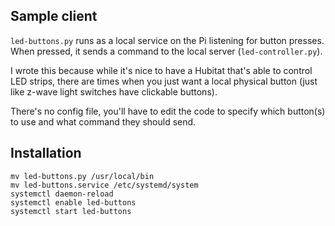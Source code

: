 ## Sample client

`led-buttons.py` runs as a local service on the Pi listening for button presses.  When pressed, it sends a command to the local server (`led-controller.py`).

I wrote this because while it's nice to have a Hubitat that's able to control LED strips, there are times when you just want a local physical button (just like z-wave light switches have clickable buttons).

There's no config file, you'll have to edit the code to specify which button(s) to use and what command they should send.

## Installation
```
mv led-buttons.py /usr/local/bin
mv led-buttons.service /etc/systemd/system
systemctl daemon-reload
systemctl enable led-buttons
systemctl start led-buttons
```
